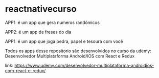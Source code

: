 # reactnativecurso

APP1: é um app que gera numeros randômicos

APP2: é um app de freses do dia

APP1: é um app que joga pedra, papel e tesoura com você

Todos os apps desse repositorio são desenvolvidos no curso da udemy: Desenvolvedor Multiplataforma Android/IOS com React e Redux

link: https://www.udemy.com/desenvolvedor-multiplataforma-androidios-com-react-e-redux/
